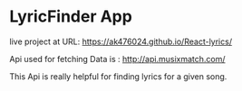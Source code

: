 # LyricFinder App

live project at URL: 
https://ak476024.github.io/React-lyrics/

Api used for fetching Data is : http://api.musixmatch.com/


This Api is really helpful  for finding lyrics for a given song. 
